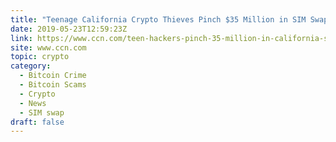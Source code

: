 ```yaml
---
title: "Teenage California Crypto Thieves Pinch $35 Million in SIM Swap Scam"
date: 2019-05-23T12:59:23Z
link: https://www.ccn.com/teen-hackers-pinch-35-million-in-california-sim-scam-crypto?utm_medium=RSS&utm_source=hune
site: www.ccn.com
topic: crypto
category:
  - Bitcoin Crime
  - Bitcoin Scams
  - Crypto
  - News
  - SIM swap
draft: false
---
```

